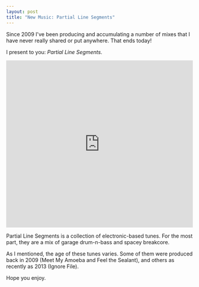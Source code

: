 ```yaml
---
layout: post
title: "New Music: Partial Line Segments"
---
```


Since 2009 I've been producing and accumulating a number of mixes that I have
never really shared or put anywhere. That ends today! 

I present to you: _Partial Line Segments_.


<iframe width="100%" height="450" scrolling="no" frameborder="no" src="https://w.soundcloud.com/player/?url=https%3A//api.soundcloud.com/playlists/17485347&amp;color=ff6600&amp;auto_play=false&amp;show_artwork=true"> </iframe>

Partial Line Segments is a collection of electronic-based tunes. For the most
part, they are a mix of garage drum-n-bass and spacey breakcore. 

As I mentioned, the age of these tunes varies. Some of them were produced
back in 2009 (Meet My Amoeba and Feel the Sealant), and others as recently as 
2013 (Ignore File).

Hope you enjoy.
